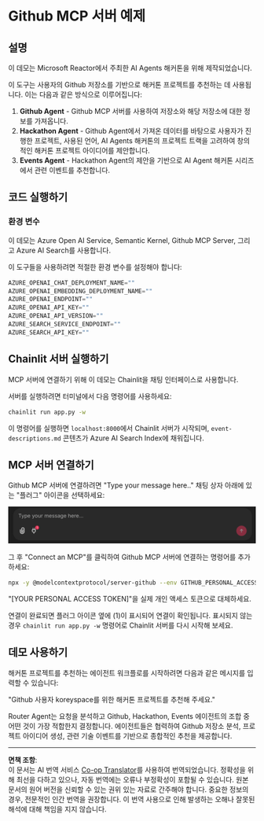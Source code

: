 <!--
CO_OP_TRANSLATOR_METADATA:
{
  "original_hash": "9bf0395cbc541ce8db2a9699c8678dfc",
  "translation_date": "2025-08-30T14:50:52+00:00",
  "source_file": "11-agentic-protocols/code_samples/github-mcp/README.md",
  "language_code": "ko"
}
-->
# Github MCP 서버 예제

## 설명

이 데모는 Microsoft Reactor에서 주최한 AI Agents 해커톤을 위해 제작되었습니다.

이 도구는 사용자의 Github 저장소를 기반으로 해커톤 프로젝트를 추천하는 데 사용됩니다. 이는 다음과 같은 방식으로 이루어집니다:

1. **Github Agent** - Github MCP 서버를 사용하여 저장소와 해당 저장소에 대한 정보를 가져옵니다.
2. **Hackathon Agent** - Github Agent에서 가져온 데이터를 바탕으로 사용자가 진행한 프로젝트, 사용된 언어, AI Agents 해커톤의 프로젝트 트랙을 고려하여 창의적인 해커톤 프로젝트 아이디어를 제안합니다.
3. **Events Agent** - Hackathon Agent의 제안을 기반으로 AI Agent 해커톤 시리즈에서 관련 이벤트를 추천합니다.

## 코드 실행하기

### 환경 변수

이 데모는 Azure Open AI Service, Semantic Kernel, Github MCP Server, 그리고 Azure AI Search를 사용합니다.

이 도구들을 사용하려면 적절한 환경 변수를 설정해야 합니다:

```python
AZURE_OPENAI_CHAT_DEPLOYMENT_NAME=""
AZURE_OPENAI_EMBEDDING_DEPLOYMENT_NAME=""
AZURE_OPENAI_ENDPOINT=""
AZURE_OPENAI_API_KEY=""
AZURE_OPENAI_API_VERSION=""
AZURE_SEARCH_SERVICE_ENDPOINT=""
AZURE_SEARCH_API_KEY=""
``` 

## Chainlit 서버 실행하기

MCP 서버에 연결하기 위해 이 데모는 Chainlit을 채팅 인터페이스로 사용합니다.

서버를 실행하려면 터미널에서 다음 명령어를 사용하세요:

```bash
chainlit run app.py -w
```

이 명령어를 실행하면 `localhost:8000`에서 Chainlit 서버가 시작되며, `event-descriptions.md` 콘텐츠가 Azure AI Search Index에 채워집니다.

## MCP 서버 연결하기

Github MCP 서버에 연결하려면 "Type your message here.." 채팅 상자 아래에 있는 "플러그" 아이콘을 선택하세요:

![MCP Connect](../../../../../translated_images/mcp-chainlit-1.7ed66d648e3cfb28f1ea5f320b91e4404df4a24a0f236ce3de999666621f1cfc.ko.png)

그 후 "Connect an MCP"를 클릭하여 Github MCP 서버에 연결하는 명령어를 추가하세요:

```bash
npx -y @modelcontextprotocol/server-github --env GITHUB_PERSONAL_ACCESS_TOKEN=[YOUR PERSONAL ACCESS TOKEN]
```

"[YOUR PERSONAL ACCESS TOKEN]"을 실제 개인 액세스 토큰으로 대체하세요.

연결이 완료되면 플러그 아이콘 옆에 (1)이 표시되어 연결이 확인됩니다. 표시되지 않는 경우 `chainlit run app.py -w` 명령어로 Chainlit 서버를 다시 시작해 보세요.

## 데모 사용하기

해커톤 프로젝트를 추천하는 에이전트 워크플로를 시작하려면 다음과 같은 메시지를 입력할 수 있습니다:

"Github 사용자 koreyspace를 위한 해커톤 프로젝트를 추천해 주세요."

Router Agent는 요청을 분석하고 Github, Hackathon, Events 에이전트의 조합 중 어떤 것이 가장 적합한지 결정합니다. 에이전트들은 협력하여 Github 저장소 분석, 프로젝트 아이디어 생성, 관련 기술 이벤트를 기반으로 종합적인 추천을 제공합니다.

---

**면책 조항**:  
이 문서는 AI 번역 서비스 [Co-op Translator](https://github.com/Azure/co-op-translator)를 사용하여 번역되었습니다. 정확성을 위해 최선을 다하고 있으나, 자동 번역에는 오류나 부정확성이 포함될 수 있습니다. 원본 문서의 원어 버전을 신뢰할 수 있는 권위 있는 자료로 간주해야 합니다. 중요한 정보의 경우, 전문적인 인간 번역을 권장합니다. 이 번역 사용으로 인해 발생하는 오해나 잘못된 해석에 대해 책임을 지지 않습니다.